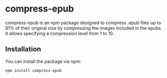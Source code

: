 # compress-epub

compress-epub is an npm package designed to compress .epub files up to 91% of their original size by compressing the images included in the epubs. It allows specifying a compression level from 1 to 10.

## Installation
You can install the package via npm:


```sh
npm install compress-epub
```

